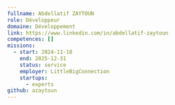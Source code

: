 ```yaml
---
fullname: Abdellatif ZAYTOUN
role: Développeur
domaine: Développement
link: https://www.linkedin.com/in/abdellatif-zaytoun
competences: []
missions:
  - start: 2024-11-18
    end: 2025-12-31
    status: service
    employer: LittleBigConnection
    startups:
      - experts
github: azaytoun
---
```


